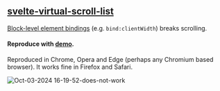 ## [svelte-virtual-scroll-list]

[Block-level element bindings] (e.g. `bind:clientWidth`) breaks scrolling.

#### Reproduce with [demo].

Reproduced in Chrome, Opera and Edge (perhaps any Chromium based browser).
It works fine in Firefox and Safari.

![Oct-03-2024 16-19-52-does-not-work](https://github.com/user-attachments/assets/f048719c-271f-407e-ade3-5945781aa6b3)



[svelte-virtual-scroll-list]: https://github.com/v1ack/svelte-virtual-scroll-list
[Block-level element bindings]: https://svelte.dev/docs/element-directives#block-level-element-bindings
[demo]: https://eugenegoroschenya.github.io/svelte-virtual-scroll-list-bind-client_width-breaks-scrolling/
